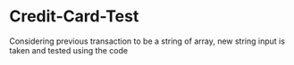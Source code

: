 # Credit-Card-Test

Considering previous transaction to be a string of array, new string input is taken and tested using the code 
